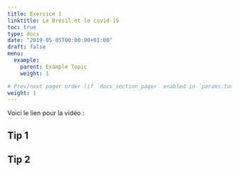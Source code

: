 ```yaml
---
title: Exercice 1
linktitle: Le Brésil et le covid-19
toc: true
type: docs
date: "2019-05-05T00:00:00+01:00"
draft: false
menu:
  example:
    parent: Example Topic
    weight: 1

# Prev/next pager order (if `docs_section_pager` enabled in `params.toml`)
weight: 1
---
```


Voici le lien pour la vidéo :

## Tip 1



## Tip 2

